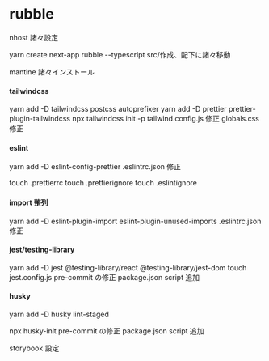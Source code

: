 # rubble

nhost 諸々設定

yarn create next-app rubble --typescript
src/作成、配下に諸々移動

mantine 諸々インストール

#### tailwindcss

yarn add -D tailwindcss postcss autoprefixer
yarn add -D prettier prettier-plugin-tailwindcss
npx tailwindcss init -p
tailwind.config.js 修正
globals.css 修正

#### eslint

yarn add -D eslint-config-prettier
.eslintrc.json 修正

touch .prettierrc
touch .prettierignore
touch .eslintignore

#### import 整列

yarn add -D eslint-plugin-import eslint-plugin-unused-imports
.eslintrc.json 修正

#### jest/testing-library

yarn add -D jest @testing-library/react @testing-library/jest-dom
touch jest.config.js
pre-commit の修正
package.json script 追加

#### husky

yarn add -D husky lint-staged

npx husky-init
pre-commit の修正
package.json script 追加

storybook 設定
